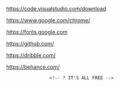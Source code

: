 <!-- @format -->
<!-- ? download vs code (link below) -->

https://code.visualstudio.com/download

<!-- ? download chrome (link below) -->

https://www.google.com/chrome/

<!-- ?links for using icons below (font awesome , font awesome cdn) -->
<script src="https://kit.fontawesome.com/6fc9b697e9.js" crossorigin="anonymous"></script>

<link rel="stylesheet" href="https://cdnjs.cloudflare.com/ajax/libs/font-awesome/6.3.0/css/all.min.css" integrity="sha512-SzlrxWUlpfuzQ+pcUCosxcglQRNAq/DZjVsC0lE40xsADsfeQoEypE+enwcOiGjk/bSuGGKHEyjSoQ1zVisanQ==" crossorigin="anonymous" referrerpolicy="no-referrer" />

<link rel="stylesheet" href="https://cdnjs.cloudflare.com/ajax/libs/font-awesome/5.4.1/css/all.min.css" integrity="sha512-/RUbtHakVMJrg1ILtwvDIceb/cDkk97rWKvfnFSTOmNbytCyEylutDqeEr9adIBye3suD3RfcsXLOLBqYRW4gw==" crossorigin="anonymous" referrerpolicy="no-referrer" />

<!-- ? icons classes below -->

<i class="fa-brands fa-facebook"></i> <i class="fa-brands fa-instagram"></i>
<i class="fa-brands fa-twitter"></i> <i class="fa-brands fa-whatsapp"></i>

<!-- ? google fonts (where you can get any fonts of your choice for your website) -->

https://fonts.google.com

<!-- ? create account on this websites below -->

<!-- ? (GITHUB) for code hosting-->

https://github.com/

<!-- ? (DRIBBLE) for design inspirations-->

https://dribble.com/

<!-- ? (BEHANCE) for design inspirations-->

https://behance.com/

                    <!-- ? IT'S ALL FREE -->
